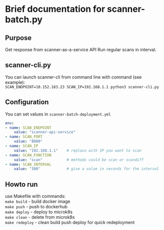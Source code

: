 # Brief documentation for scanner-batch.py

## Purpose
Get response from scanner-as-a-service API 
Run regular scans in interval.

## scanner-cli.py
You can launch scanner-cli from command line with command (see example):  
`SCAN_ENDPOINT=10.152.183.23 SCAN_IP=192.168.1.1 python3 scanner-cli.py`

## Configuration
You can set values in `scanner-batch-deployment.yml`
```yaml 
env:
- name: SCAN_ENDPOINT
    value: "scanner-api-service"
- name: SCAN_PORT
    value: "8000"
- name: SCAN_IP
    value: "192.168.1.1"    # replace with IP you want to scan
- name: SCAN_FUNCTION
    value: "scan"           # methods could be scan or scandiff
- name: SCAN_INTERVAL
    value: "300"            # give a value in seconds for the interval between scans
```

## Howto run
use Makefile with commands:  
  `make build` - build docker image  
  `make push` - push to dockerhub  
  `make deploy` - deploy to microk8s  
  `make clean` - delete from microk8s  
  `make redeploy` - clean build push deploy for quick redeployment
